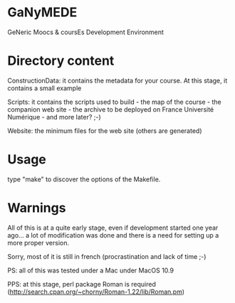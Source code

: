 GaNyMEDE
========

GeNeric Moocs  &amp; coursEs Development Environment


Directory content
=================

ConstructionData: it contains the metadata for your course. At this stage, it contains a small
example

Scripts: it contains the scripts used to build
	- the map of the course
	- the companion web site
	- the archive to be deployed on France Université Numérique
	- and more later? ;-)

Website: the minimum files for the web site (others are generated)

Usage
=====

type "make" to discover the options of the Makefile.

Warnings
========

All of this is at a quite early stage, even if development started one year ago... a lot of modification was done
and there is a need for setting up a more proper version.

Sorry, most of it is still in french (procrastination and lack of time ;-)

PS: all of this was tested under a Mac under MacOS 10.9

PPS: at this stage, perl package Roman is required (http://search.cpan.org/~chorny/Roman-1.22/lib/Roman.pm)